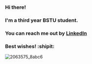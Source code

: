 ### Hi there!
### I'm a third year BSTU student. 
### You can reach me out by [LinkedIn](https://www.linkedin.com/in/ekaterina-sapegina-ab5835268/)
### Best wishes! :shipit:
![2063575_8abc6](https://user-images.githubusercontent.com/82730879/225238882-40fb3df9-f2fc-4234-ae6f-054949a79906.gif)

